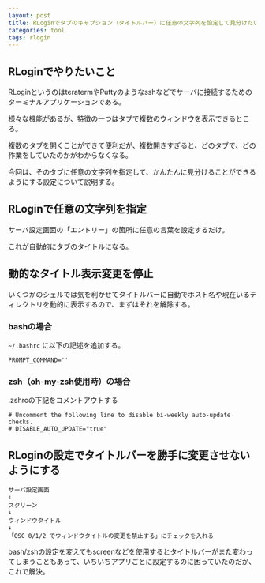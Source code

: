 ```yaml
---
layout: post
title: RLoginでタブのキャプション（タイトルバー）に任意の文字列を設定して見分けたい
categories: tool
tags: rlogin
---
```



## RLoginでやりたいこと

RLoginというのはteratermやPuttyのようなsshなどでサーバに接続するためのターミナルアプリケーションである。

様々な機能があるが、特徴の一つはタブで複数のウィンドウを表示できるところ。

複数のタブを開くことができて便利だが、複数開きすぎると、どのタブで、どの作業をしていたのかがわからなくなる。

今回は、そのタブに任意の文字列を指定して、かんたんに見分けることができるようにする設定について説明する。


## RLoginで任意の文字列を指定

サーバ設定画面の「エントリー」の箇所に任意の言葉を設定するだけ。

これが自動的にタブのタイトルになる。


## 動的なタイトル表示変更を停止

いくつかのシェルでは気を利かせてタイトルバーに自動でホスト名や現在いるディレクトリを動的に表示するので、まずはそれを解除する。

### bashの場合

`~/.bashrc` に以下の記述を追加する。

```
PROMPT_COMMAND=''
```

### zsh（oh-my-zsh使用時）の場合

.zshrcの下記をコメントアウトする

```
# Uncomment the following line to disable bi-weekly auto-update checks.
# DISABLE_AUTO_UPDATE="true"
```



## RLoginの設定でタイトルバーを勝手に変更させないようにする

```
サーバ設定画面
↓
スクリーン
↓
ウィンドウタイトル
↓
「OSC 0/1/2 でウィンドウタイトルの変更を禁止する」にチェックを入れる
```


bash/zshの設定を変えてもscreenなどを使用するとタイトルバーがまた変わってしまうこともあって、いちいちアプリごとに設定するのに困っていたのだが、これで解決。







